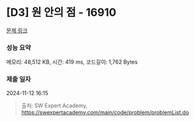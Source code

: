 # [D3] 원 안의 점 - 16910 

[문제 링크](https://swexpertacademy.com/main/code/problem/problemDetail.do?contestProbId=AYcllbDqUVgDFASR) 

### 성능 요약

메모리: 48,512 KB, 시간: 419 ms, 코드길이: 1,762 Bytes

### 제출 일자

2024-11-12 16:15



> 출처: SW Expert Academy, https://swexpertacademy.com/main/code/problem/problemList.do